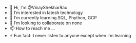 - 👋 Hi, I’m @VinayShekharRao
- 👀 I’m interested in latesh technology
- 🌱 I’m currently learning SQL, Phython, GCP
- 💞️ I’m looking to collaborate on none
- 📫 How to reach me ...
- ⚡ Fun fact: I never listen to anyone except when i'm learning

<!---
VinayShekharRao/VinayShekharRao
--->
